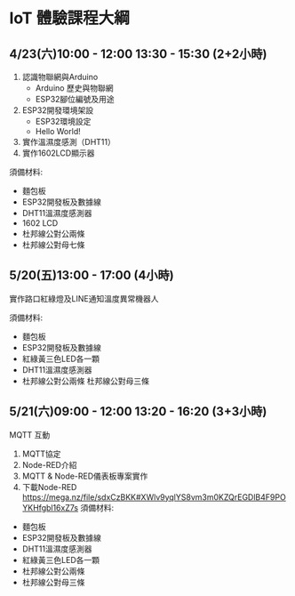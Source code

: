 # IoT 體驗課程大綱
## 4/23(六)10:00 - 12:00  13:30 - 15:30	(2+2小時)
1.	認識物聯網與Arduino
	*	Arduino 歷史與物聯網
	*	ESP32腳位編號及用途
2.	ESP32開發環境架設
	*	ESP32環境設定
	*	Hello World!
3.	實作溫濕度感測（DHT11）
4.	實作1602LCD顯示器

須備材料:
-	麵包板
-	ESP32開發板及數據線
-	DHT11溫濕度感測器
-	1602 LCD
-	杜邦線公對公兩條
-	杜邦線公對母七條

## 5/20(五)13:00 - 17:00	(4小時)
實作路口紅綠燈及LINE通知溫度異常機器人

須備材料:
-	麵包板
-	ESP32開發板及數據線
-	紅綠黃三色LED各一顆
-	DHT11溫濕度感測器
-	杜邦線公對公兩條
	杜邦線公對母三條

## 5/21(六)09:00 - 12:00   13:20 - 16:20	(3+3小時)
MQTT 互動
1.	MQTT協定
2.	Node-RED介紹
3.	MQTT & Node-RED儀表板專案實作
4. 下載Node-RED
	https://mega.nz/file/sdxCzBKK#XWlv9yqlYS8vm3m0KZQrEGDlB4F9POYKHfgbl16xZ7s
須備材料:
-	麵包板
-	ESP32開發板及數據線
-	DHT11溫濕度感測器
-	紅綠黃三色LED各一顆
-	杜邦線公對公兩條
-	杜邦線公對母三條


